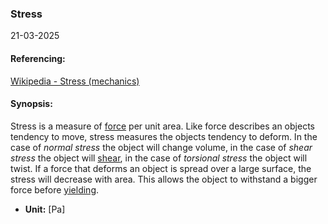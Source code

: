 ### Stress
21-03-2025
#### Referencing:
[Wikipedia - Stress (mechanics)](https://en.wikipedia.org/wiki/Stress_(mechanics))

#### Synopsis:
Stress is a measure of [force](force) per unit area. Like force describes an objects tendency to move, stress measures the objects tendency to deform. In the case of _normal stress_ the object will change volume, in the case of _shear stress_ the object will [shear](https://en.wikipedia.org/wiki/Shear_mapping), in the case of _torsional stress_ the object will twist.
If a force that deforms an object is spread over a large surface, the stress will decrease with area. This allows the object to withstand a bigger force before [yielding](yield%20strength).

- __Unit:__ \[Pa] 





